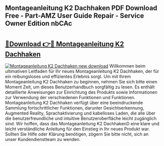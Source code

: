 ## Montageanleitung K2 Dachhaken PDF Download Free - Part-AMZ User Guide Repair - Service Owner Edition nbCAc

# <h2><a href="http://df8j1dv.blite.top/?on=Montageanleitung+K2+Dachhaken">🔗Download 👉🔴 Montageanleitung K2 Dachhaken</a></h2>

[![Montageanleitung K2 Dachhaken new download](https://i.imgur.com/lujVjoI.png)](http://df8j1dv.blite.top/?on=Montageanleitung+K2+Dachhaken)
Willkommen beim ultimativen Leitfaden für Ihr neues Montageanleitung K2 Dachhaken, der für ein reibungsloses und effizientes Erlebnis sorgt. Um mit Ihrem Montageanleitung K2 Dachhaken zu beginnen, nehmen Sie sich bitte einen Moment Zeit, um dieses Benutzerhandbuch sorgfältig zu lesen. Es enthält detaillierte Anweisungen zur Einrichtung des Produkts sowie Informationen zur Verwendung der verschiedenen Funktionen und Funktionen. Montageanleitung K2 Dachhaken verfügt über eine beeindruckende Sammlung fortschrittlicher Funktionen, darunter Gesichtserkennung, Augmented Reality, Sprachaktivierung und kabelloses Laden, die alle über die benutzerfreundliche und intuitive Benutzeroberfläche leicht zugänglich sind. Wir hoffen, dass das Montageanleitung K2 DachhakenD eine klare und leicht verständliche Anleitung für den Einstieg in Ihr neues Produkt war. Sollten Sie Hilfe oder Klärung benötigen, zögern Sie bitte nicht, sich an unser Kundendienstteam zu wenden.
